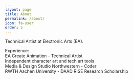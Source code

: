 ```yaml
---
layout: page
title: About
permalink: /about/
icon: fa-user
order: 5
---
```


Technical Artist at Electronic Arts (EA).  
  
Experience:  
EA Create Animation - Technical Artist  
Independent character art and tech art tools  
Media & Design Studio Northwestern - Coder  
RWTH Aachen University - DAAD RISE Research Scholarship  
  
  
